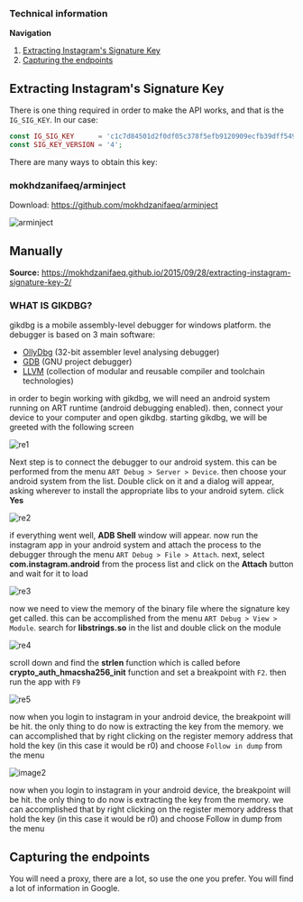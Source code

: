 ### Technical information

**Navigation**

1. [Extracting Instagram's Signature Key](#extracting-instagrams-signature-key)
2. [Capturing the endpoints](#capturing-the-endpoints)

## Extracting Instagram's Signature Key

There is one thing required in order to make the API works, and that is the `IG_SIG_KEY`. In our case:

```php
const IG_SIG_KEY      = 'c1c7d84501d2f0df05c378f5efb9120909ecfb39dff5494aa361ec0deadb509a';
const SIG_KEY_VERSION = '4';
```

There are many ways to obtain this key:

### mokhdzanifaeq/arminject

Download: https://github.com/mokhdzanifaeq/arminject

![arminject](http://i.imgur.com/9TWSLlq.gif)

## Manually

**Source:** https://mokhdzanifaeq.github.io/2015/09/28/extracting-instagram-signature-key-2/

### WHAT IS GIKDBG?

gikdbg is a mobile assembly-level debugger for windows platform. the debugger is based on 3 main software:

- [OllyDbg](http://www.ollydbg.de/) (32-bit assembler level analysing debugger)
- [GDB](https://www.gnu.org/software/gdb/) (GNU project debugger)
- [LLVM](http://llvm.org/) (collection of modular and reusable compiler and toolchain technologies)

in order to begin working with gikdbg, we will need an android system running on ART runtime (android debugging enabled). then, connect your device to your computer and open gikdbg. starting gikdbg, we will be greeted with the following screen

![re1](http://i.imgur.com/4eSUL97.png)

Next step is to connect the debugger to our android system. this can be performed from the menu `ART Debug > Server > Device`. then choose your android system from the list. Double click on it and a dialog will appear, asking wherever to install the appropriate libs to your android sytem. click **Yes**

![re2](http://i.imgur.com/N0zUnvI.gif)

if everything went well, **ADB Shell** window will appear. now run the instagram app in your android system and attach the process to the debugger through the menu
`ART Debug > File > Attach`. next, select **com.instagram.android** from the process list and click on the **Attach** button and wait for it to load

![re3](http://i.imgur.com/oatSqm7.gif)

now we need to view the memory of the binary file where the signature key get called. this can be accomplished from the menu `ART Debug > View > Module`. search for **libstrings.so** in the list and double click on the module

![re4](http://i.imgur.com/zaq9Wch.gif)

scroll down and find the **strlen** function which is called before **crypto_auth_hmacsha256_init** function and set a breakpoint with `F2`. then run the app with `F9`

![re5](http://i.imgur.com/XcZ4pEB.png)

now when you login to instagram in your android device, the breakpoint will be hit. the only thing to do now is extracting the key from the memory. we can accomplished that by right clicking on the register memory address that hold the key (in this case it would be r0) and choose `Follow in dump` from the menu

![image2](http://i.imgur.com/Hj1oE5V.gif)

now when you login to instagram in your android device, the breakpoint will be hit. the only thing to do now is extracting the key from the memory. we can accomplished that by right clicking on the register memory address that hold the key (in this case it would be r0) and choose Follow in dump from the menu

## Capturing the endpoints

You will need a proxy, there are a lot, so use the one you prefer. You will find a lot of information in Google.